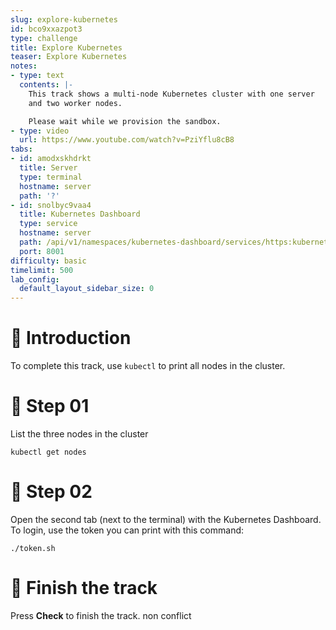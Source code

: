 ```yaml
---
slug: explore-kubernetes
id: bco9xxazpot3
type: challenge
title: Explore Kubernetes
teaser: Explore Kubernetes
notes:
- type: text
  contents: |-
    This track shows a multi-node Kubernetes cluster with one server
    and two worker nodes.

    Please wait while we provision the sandbox.
- type: video
  url: https://www.youtube.com/watch?v=PziYflu8cB8
tabs:
- id: amodxskhdrkt
  title: Server
  type: terminal
  hostname: server
  path: '?'
- id: snolbyc9vaa4
  title: Kubernetes Dashboard
  type: service
  hostname: server
  path: /api/v1/namespaces/kubernetes-dashboard/services/https:kubernetes-dashboard:/proxy/#!/
  port: 8001
difficulty: basic
timelimit: 500
lab_config:
  default_layout_sidebar_size: 0
---
```

👋 Introduction
===============
To complete this track, use `kubectl` to
print all nodes in the cluster.

📄 Step 01
==========
List the three nodes in the cluster

```
kubectl get nodes
```

🧩 Step 02
==========
Open the second tab (next to the terminal) with the Kubernetes Dashboard. To login, use the token you can print with this command:

```
./token.sh
```

🏁 Finish the track
===================
Press **Check** to finish the track. non conflict
